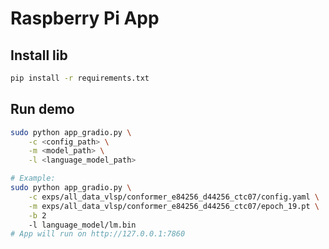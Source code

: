 # Raspberry Pi App

## Install lib
```bash
pip install -r requirements.txt
```

## Run demo
```bash
sudo python app_gradio.py \
    -c <config_path> \
    -m <model_path> \
    -l <language_model_path>

# Example:
sudo python app_gradio.py \
    -c exps/all_data_vlsp/conformer_e84256_d44256_ctc07/config.yaml \
    -m exps/all_data_vlsp/conformer_e84256_d44256_ctc07/epoch_19.pt \
    -b 2
    -l language_model/lm.bin
# App will run on http://127.0.0.1:7860

```